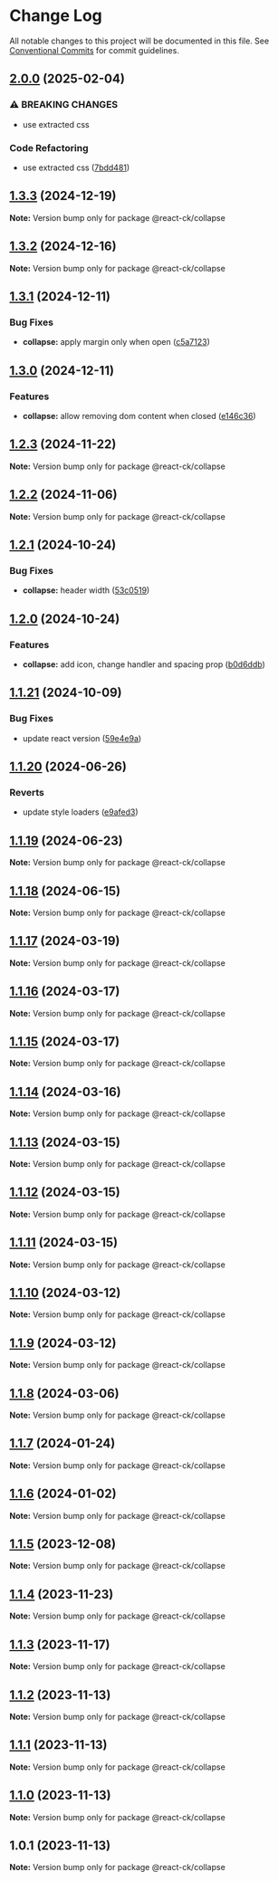 # Change Log

All notable changes to this project will be documented in this file.
See [Conventional Commits](https://conventionalcommits.org) for commit guidelines.

## [2.0.0](https://github.com/abelflopes/react-ck/compare/@react-ck/collapse@1.3.3...@react-ck/collapse@2.0.0) (2025-02-04)


### ⚠ BREAKING CHANGES

* use extracted css

### Code Refactoring

* use extracted css ([7bdd481](https://github.com/abelflopes/react-ck/commit/7bdd4815db22cf6c848eb38ec4c0115cb1b7a710))



## [1.3.3](https://github.com/abelflopes/react-ck/compare/@react-ck/collapse@1.3.2...@react-ck/collapse@1.3.3) (2024-12-19)

**Note:** Version bump only for package @react-ck/collapse





## [1.3.2](https://github.com/abelflopes/react-ck/compare/@react-ck/collapse@1.3.1...@react-ck/collapse@1.3.2) (2024-12-16)

**Note:** Version bump only for package @react-ck/collapse





## [1.3.1](https://github.com/abelflopes/react-ck/compare/@react-ck/collapse@1.3.0...@react-ck/collapse@1.3.1) (2024-12-11)


### Bug Fixes

* **collapse:** apply margin only when open ([c5a7123](https://github.com/abelflopes/react-ck/commit/c5a7123ae4b06f62a78cabb75ff5f87c44bf9077))



## [1.3.0](https://github.com/abelflopes/react-ck/compare/@react-ck/collapse@1.2.3...@react-ck/collapse@1.3.0) (2024-12-11)


### Features

* **collapse:** allow removing dom content when closed ([e146c36](https://github.com/abelflopes/react-ck/commit/e146c368989badf8a53bd5111a28d9a896c4d203))



## [1.2.3](https://github.com/abelflopes/react-ck/compare/@react-ck/collapse@1.2.2...@react-ck/collapse@1.2.3) (2024-11-22)

**Note:** Version bump only for package @react-ck/collapse





## [1.2.2](https://github.com/abelflopes/react-ck/compare/@react-ck/collapse@1.2.1...@react-ck/collapse@1.2.2) (2024-11-06)

**Note:** Version bump only for package @react-ck/collapse





## [1.2.1](https://github.com/abelflopes/react-ck/compare/@react-ck/collapse@1.2.0...@react-ck/collapse@1.2.1) (2024-10-24)


### Bug Fixes

* **collapse:** header width ([53c0519](https://github.com/abelflopes/react-ck/commit/53c0519abe9a04a20a418a0f121054f88ac8a581))



## [1.2.0](https://github.com/abelflopes/react-ck/compare/@react-ck/collapse@1.1.21...@react-ck/collapse@1.2.0) (2024-10-24)


### Features

* **collapse:** add icon, change handler and spacing prop ([b0d6ddb](https://github.com/abelflopes/react-ck/commit/b0d6ddbabbf25c503e0c8da8332100252514dd30))



## [1.1.21](https://github.com/abelflopes/react-ck/compare/@react-ck/collapse@1.1.20...@react-ck/collapse@1.1.21) (2024-10-09)


### Bug Fixes

* update react version ([59e4e9a](https://github.com/abelflopes/react-ck/commit/59e4e9afa979d29efdc793f3441ed528971844ca))



## [1.1.20](https://github.com/abelflopes/react-ck/compare/@react-ck/collapse@1.1.19...@react-ck/collapse@1.1.20) (2024-06-26)


### Reverts

* update style loaders ([e9afed3](https://github.com/abelflopes/react-ck/commit/e9afed309e7893e95b4b02cceb7e9636670740b8))



## [1.1.19](https://github.com/abelflopes/react-ck/compare/@react-ck/collapse@1.1.18...@react-ck/collapse@1.1.19) (2024-06-23)

**Note:** Version bump only for package @react-ck/collapse





## [1.1.18](https://github.com/abelflopes/react-ck/compare/@react-ck/collapse@1.1.17...@react-ck/collapse@1.1.18) (2024-06-15)

**Note:** Version bump only for package @react-ck/collapse





## [1.1.17](https://github.com/abelflopes/react-ck/compare/@react-ck/collapse@1.1.16...@react-ck/collapse@1.1.17) (2024-03-19)

**Note:** Version bump only for package @react-ck/collapse





## [1.1.16](https://github.com/abelflopes/react-ck/compare/@react-ck/collapse@1.1.15...@react-ck/collapse@1.1.16) (2024-03-17)

**Note:** Version bump only for package @react-ck/collapse





## [1.1.15](https://github.com/abelflopes/react-ck/compare/@react-ck/collapse@1.1.14...@react-ck/collapse@1.1.15) (2024-03-17)

**Note:** Version bump only for package @react-ck/collapse





## [1.1.14](https://github.com/abelflopes/react-ck/compare/@react-ck/collapse@1.1.13...@react-ck/collapse@1.1.14) (2024-03-16)

**Note:** Version bump only for package @react-ck/collapse





## [1.1.13](https://github.com/abelflopes/react-ck/compare/@react-ck/collapse@1.1.12...@react-ck/collapse@1.1.13) (2024-03-15)

**Note:** Version bump only for package @react-ck/collapse





## [1.1.12](https://github.com/abelflopes/react-ck/compare/@react-ck/collapse@1.1.11...@react-ck/collapse@1.1.12) (2024-03-15)

**Note:** Version bump only for package @react-ck/collapse





## [1.1.11](https://github.com/abelflopes/react-ck/compare/@react-ck/collapse@1.1.10...@react-ck/collapse@1.1.11) (2024-03-15)

**Note:** Version bump only for package @react-ck/collapse





## [1.1.10](https://github.com/abelflopes/react-ck/compare/@react-ck/collapse@1.1.9...@react-ck/collapse@1.1.10) (2024-03-12)

**Note:** Version bump only for package @react-ck/collapse





## [1.1.9](https://github.com/abelflopes/react-ck/compare/@react-ck/collapse@1.1.8...@react-ck/collapse@1.1.9) (2024-03-12)

**Note:** Version bump only for package @react-ck/collapse





## [1.1.8](https://github.com/abelflopes/react-ck/compare/@react-ck/collapse@1.1.7...@react-ck/collapse@1.1.8) (2024-03-06)

**Note:** Version bump only for package @react-ck/collapse





## [1.1.7](https://github.com/abelflopes/react-ck/compare/@react-ck/collapse@1.1.6...@react-ck/collapse@1.1.7) (2024-01-24)

**Note:** Version bump only for package @react-ck/collapse





## [1.1.6](https://github.com/abelflopes/react-ck/compare/@react-ck/collapse@1.1.5...@react-ck/collapse@1.1.6) (2024-01-02)

**Note:** Version bump only for package @react-ck/collapse





## [1.1.5](https://github.com/abelflopes/react-ck/compare/@react-ck/collapse@1.1.4...@react-ck/collapse@1.1.5) (2023-12-08)

**Note:** Version bump only for package @react-ck/collapse





## [1.1.4](https://github.com/abelflopes/react-ck/compare/@react-ck/collapse@1.1.3...@react-ck/collapse@1.1.4) (2023-11-23)

**Note:** Version bump only for package @react-ck/collapse





## [1.1.3](https://github.com/abelflopes/react-ck/compare/@react-ck/collapse@1.1.2...@react-ck/collapse@1.1.3) (2023-11-17)

**Note:** Version bump only for package @react-ck/collapse





## [1.1.2](https://github.com/abelflopes/react-ck/compare/@react-ck/collapse@1.1.1...@react-ck/collapse@1.1.2) (2023-11-13)

**Note:** Version bump only for package @react-ck/collapse





## [1.1.1](https://github.com/abelflopes/react-ck/compare/@react-ck/collapse@1.1.0...@react-ck/collapse@1.1.1) (2023-11-13)

**Note:** Version bump only for package @react-ck/collapse





## [1.1.0](https://github.com/abelflopes/react-ck/compare/@react-ck/collapse@1.0.1...@react-ck/collapse@1.1.0) (2023-11-13)

**Note:** Version bump only for package @react-ck/collapse





## 1.0.1 (2023-11-13)

**Note:** Version bump only for package @react-ck/collapse
